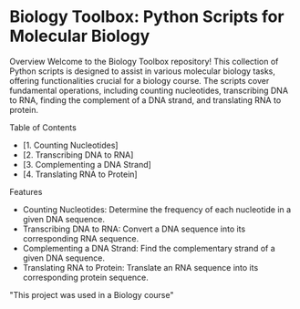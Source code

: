 # Biology Toolbox: Python Scripts for Molecular Biology

Overview
Welcome to the Biology Toolbox repository! This collection of Python scripts is designed to assist in various molecular biology tasks, offering functionalities crucial for a biology course. 
The scripts cover fundamental operations, including counting nucleotides, transcribing DNA to RNA, finding the complement of a DNA strand, and translating RNA to protein.

Table of Contents
  - [1. Counting Nucleotides]
  - [2. Transcribing DNA to RNA]
  - [3. Complementing a DNA Strand]
  - [4. Translating RNA to Protein]

Features
- Counting Nucleotides: Determine the frequency of each nucleotide in a given DNA sequence.
- Transcribing DNA to RNA: Convert a DNA sequence into its corresponding RNA sequence.
- Complementing a DNA Strand: Find the complementary strand of a given DNA sequence.
- Translating RNA to Protein: Translate an RNA sequence into its corresponding protein sequence.

"This project was used in a Biology course"
